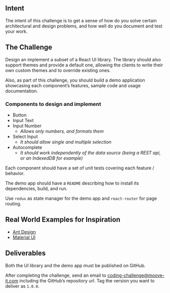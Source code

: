 ## Intent

The intent of this challenge is to get a sense of how do you solve certain architectural and design problems, and how well do you document and test your work.

## The Challenge

Design an implement a subset of a React UI library. The library should also support themes and provide a default one, allowing the clients to write their own custom themes and to override existing ones. 

Also, as part of this challenge, you should build a demo application showcasing each component’s features, sample code and usage documentation.

### Components to design and implement

- Button
- Input Text
- Input Number 
  - _Allows only numbers, and formats them_
- Select Input 
  - _It should allow single and multiple selection_
- Autocomplete
  - _It should work independently of the data source (being a REST api, or an IndexedDB for example)_

Each component should have a set of unit tests covering each feature / behavior.

The demo app should have a `README` describing how to install its dependencies, build, and run.

Use `redux` as state manager for the demo app and `react-router` for page routing.

## Real World Examples for Inspiration

- [Ant Design](https://ant.design/docs/react/introduce)
- [Material UI](https://material-ui.com/)

## Deliverables

Both the UI library and the demo app must be published on GitHub. 

After completing the challenge, send an email to coding-challenge@moove-it.com including the GitHub’s repository url. Tag the version you want to deliver as `1.0.0`. 
